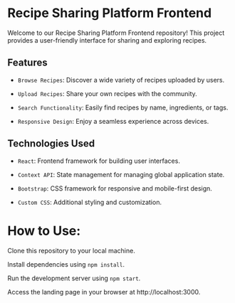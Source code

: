 # Recipe Sharing Platform Frontend

Welcome to our Recipe Sharing Platform Frontend repository! This project provides a user-friendly interface for sharing and exploring recipes.

## Features

- `Browse Recipes`: Discover a wide variety of recipes uploaded by users.

- `Upload Recipes`: Share your own recipes with the community.

- `Search Functionality`: Easily find recipes by name, ingredients, or tags.

- `Responsive Design`: Enjoy a seamless experience across devices.

## Technologies Used

- `React`: Frontend framework for building user interfaces.

- `Context API`: State management for managing global application state.

- `Bootstrap`: CSS framework for responsive and mobile-first design.

- `Custom CSS`: Additional styling and customization.
  
# How to Use:

Clone this repository to your local machine.

Install dependencies using `npm install`.

Run the development server using `npm start`.

Access the landing page in your browser at http://localhost:3000.
